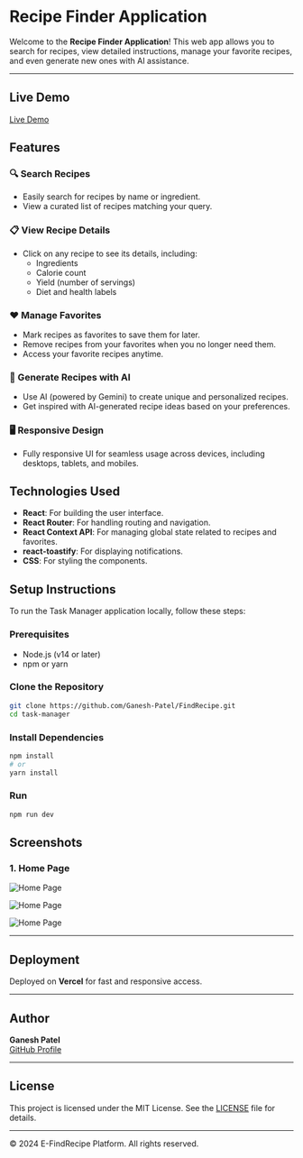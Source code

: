 # Recipe Finder Application

Welcome to the **Recipe Finder Application**! This web app allows you to search for recipes, view detailed instructions, manage your favorite recipes, and even generate new ones with AI assistance.

---


## Live Demo  
[Live Demo](https://find-recipe-na7k.vercel.app/)  

## Features

### 🔍 Search Recipes
- Easily search for recipes by name or ingredient.
- View a curated list of recipes matching your query.

### 📋 View Recipe Details
- Click on any recipe to see its details, including:
  - Ingredients
  - Calorie count
  - Yield (number of servings)
  - Diet and health labels

### ❤️ Manage Favorites
- Mark recipes as favorites to save them for later.
- Remove recipes from your favorites when you no longer need them.
- Access your favorite recipes anytime.

### 🤖 Generate Recipes with AI
- Use AI (powered by Gemini) to create unique and personalized recipes.
- Get inspired with AI-generated recipe ideas based on your preferences.

### 🖥️ Responsive Design
- Fully responsive UI for seamless usage across devices, including desktops, tablets, and mobiles.

## Technologies Used

- **React**: For building the user interface.
- **React Router**: For handling routing and navigation.
- **React Context API**: For managing global state related to recipes and favorites.
- **react-toastify**: For displaying notifications.
- **CSS**: For styling the components.

## Setup Instructions

To run the Task Manager application locally, follow these steps:

### Prerequisites

- Node.js (v14 or later)
- npm or yarn

### Clone the Repository

```bash
git clone https://github.com/Ganesh-Patel/FindRecipe.git
cd task-manager
```
### Install Dependencies
```bash
npm install
# or
yarn install
```

### Run
```bash
npm run dev
```

## Screenshots  


### 1. Home Page  


![Home Page](https://github.com/user-attachments/assets/b735bdcf-76a7-4c77-966c-ca5ab5721f86)  

![Home Page](https://github.com/user-attachments/assets/814555d7-e5b6-46df-8d83-cf6ce83b288c)  

![Home Page](https://github.com/user-attachments/assets/9b378532-11f1-4be0-b236-acfc83227f55)  


---

## Deployment  

 Deployed on **Vercel** for fast and responsive access.  

---

## Author  

**Ganesh Patel**  
[GitHub Profile](https://github.com/Ganesh-Patel)  

---

## License  

This project is licensed under the MIT License. See the [LICENSE](LICENSE) file for details.  

---

© 2024 E-FindRecipe Platform. All rights reserved.  